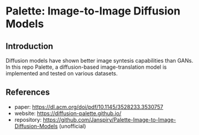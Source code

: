 # Palette: Image-to-Image Diffusion Models 

## Introduction 

Diffusion models have shown better image syntesis capabilities than GANs. In this repo Palette, a diffusion-based image-translation model is implemented and tested on various datasets. 

## References

- paper: https://dl.acm.org/doi/pdf/10.1145/3528233.3530757
- website: https://diffusion-palette.github.io/
- repository: https://github.com/Janspiry/Palette-Image-to-Image-Diffusion-Models (unofficial)